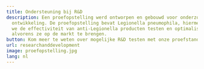 ```yaml
---
title: Ondersteuning bij R&D
description: Een proefopstelling werd ontworpen en gebouwd voor onderzoek en
  ontwikkeling. De proefopstelling bevat Legionella pneumophila, hiermee kunnen
  we de effectiviteit van anti-Legionella producten testen en optimaliseren
  alvorens ze op de markt te brengen.
button: Kom meer te weten over mogelijke R&D testen met onze proefstand
url: researchanddevelopment
image: proefopstelling.jpg
lang: nl
---
```

